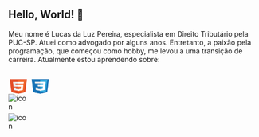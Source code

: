 ## Hello, World! 👋

Meu nome é Lucas da Luz Pereira, especialista em Direito Tributário pela PUC-SP. Atuei como advogado por alguns anos. Entretanto, a paixão pela programação, que começou como hobby, me levou a uma transição de carreira.
Atualmente estou aprendendo sobre:
<div style="display: inline_block"><br>
    <img align="center" alt="Rafa-HTML" height="30" width="40" src="https://raw.githubusercontent.com/devicons/devicon/master/icons/html5/html5-original.svg">
    <img align="center" alt="Rafa-CSS" height="30" width="40" src="https://raw.githubusercontent.com/devicons/devicon/master/icons/css3/css3-original.svg">
    <div style="display: flex; align-items: flex-start;"><img src="https://techstack-generator.vercel.app/js-icon.svg" alt="icon" width="39" height="39" /></div>
    <div style="display: flex; align-items: flex-start;"><img src="https://techstack-generator.vercel.app/python-icon.svg" alt="icon" width="39" height="39" /></div>
</div>


